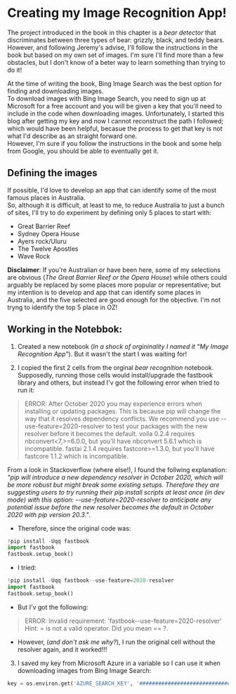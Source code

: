 # Creating my Image Recognition App!

The project introduced in the book in this chapter is a *bear detector* that discriminates between three types of bear: grizzly, black, and teddy bears.  
However, and following Jeremy's advise, I'll follow the instructions in the book but based on my own set of images. I'm sure I'll find more than a few obstacles,
but I don't know of a beter way to learn something than trying to do it!

At the time of writing the book, Bing Image Search was the best option for finding and downloading images.  
To download images with Bing Image Search, you need to sign up at Microsoft for a free account and you will be given a key 
that you'll need to include in the code when downloading images.
Unfortunately, I started this blog after getting my key and now I cannot reconstruct the path I followed; which would have been helpful, 
becasue the process to get that key is not what I'd describe as an straight forward one.  
However, I'm sure if you follow the instructions in the book and some help from Google, you should be able to eventually get it.

## Defining the images

If possible, I'd love to develop an app that can identify some of the most famous places in Australia.  
So, although it is difficult, at least to me, to reduce Australia to just a bunch of sites, I'll try to do experiment by defining only 5 places to start with:
- Great Barrier Reef
- Sydney Opera House
- Ayers rock/Uluru
- The Twelve Apostles
- Wave Rock

**Disclaimer**: If you're Australian or have been here, some of my selections are obvious (*The Great Barrier Reef or the Opera House*) 
while others could arguably be replaced by some places more popular or representative; but my intention is to develop and app that can identify some places in Australia,
and the five selected are good enough for the objective. I'm not tryng to identify the top 5 place in OZ!

## Working in the Notebbok:

1. Created a new notebook (*In a shock of orgininality I named it "My Image Recognition App"*). But it wasn't the start I was waiting for!  

2. I copied the first 2 cells from the orginal *bear recognition* notebook. Supposedly, running those cells would install/upgrade the fastbook library and others, 
but instead I'v got the following error when tried to run it:

> ERROR: After October 2020 you may experience errors when installing or updating packages. This is because pip will change the way that it resolves dependency conflicts.
We recommend you use --use-feature=2020-resolver to test your packages with the new resolver before it becomes the default.
voila 0.2.4 requires nbconvert<7,>=6.0.0, but you'll have nbconvert 5.6.1 which is incompatible.
fastai 2.1.4 requires fastcore>=1.3.0, but you'll have fastcore 1.1.2 which is incompatible.

From a look in Stackoverflow (where else!), I found the follwing explanation:  
*"pip will introduce a new dependency resolver in October 2020, which will be more robust but might break some existing setups.
Therefore they are suggesting users to try running their pip install scripts at least once (in dev mode) with this option: 
--use-feature=2020-resolver to anticipate any potential issue before the new resolver becomes the default in October 2020 with pip version 20.3."*. 

- Therefore, since the original code was:  
```python
!pip install -Uqq fastbook
import fastbook
fastbook.setup_book()
```
  
- I tried:  
```python
!pip install -Uqq fastbook--use-feature=2020-resolver
import fastbook
fastbook.setup_book()
```
- But I'v got the following:
> ERROR: Invalid requirement: 'fastbook--use-feature=2020-resolver'
Hint: = is not a valid operator. Did you mean == ?.

- However, (*and don't ask me why?*), I run the original cell without the resolver again, and it worked!!!

3. I saved my key from Microsoft Azure in a variable so I can use it when downloading images from Bing Image Search:
```python
key = os.environ.get('AZURE_SEARCH_KEY', '##############################')
```











